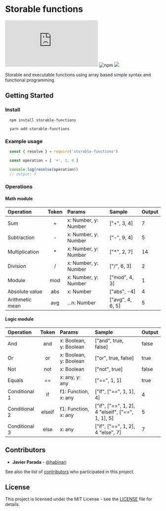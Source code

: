 # Storable functions

![GitHub](https://img.shields.io/github/license/habinari/storable-functions.js)
![npm](https://img.shields.io/npm/v/storable-functions)
![](https://github.com/habinari/storable-functions.js/workflows/tests/badge.svg)

Storable and executable functions using array based simple syntax and functional programming.

## Getting Started

### Install

```Shell
  npm install storable-functions
```

```Shell
  yarn add storable-functions
```

### Example usage

```javascript
  const { resolve } = require('storable-functions')

  const operation = [ '+', 3, 4 ]

  console.log(resolve(operation))
  // output: 7
```

### Operations

#### Math module

| Operation           | Token       | Params                        |  Sample            |  Output |
|:--------------------|:-----------:|:------------------------------|:-------------------|:--------|
| Sum                 | +           | x: Number, y: Number          | ["+", 3, 4]        | 7       |
| Subtraction         | -           | x: Number, y: Number          | ["-", 9, 4]        | 5       |
| Multiplication      | *           | x: Number, y: Number          | ["*", 2, 7]        | 14      |
| Division            | /           | x: Number, y: Number          | ["/", 6, 3]        | 2       |
| Module              | mod         | x: Number, y: Number          | ["mod", 4, 3]      | 1       |
| Absolute value      | abs         | x: Number                     | ["abs", -4]        | 4       |
| Arithmetic mean     | avg         | ...n: Number                  | ["avg", 4, 6, 5]   | 5       |


#### Logic module

| Operation           | Token       | Params                        |  Sample                                               |  Output |
|:--------------------|:-----------:|:------------------------------|:------------------------------------------------------|:--------|
| And                 | and         | x: Boolean, y: Boolean        | ["and", true, false]                                  | false   |
| Or                  | or          | x: Boolean, y: Boolean        | ["or", true, false]                                   | true    |
| Not                 | not         | x: Boolean                    | ["not", true]                                         | false   |
| Equals              | ==          | x: any, y: any                | ["==", 1, 1]                                          | true    |
| Conditional 1       | if          | f1: Function, x: any          | ["if", ["==", 1, 1], 4]                               | 4       |
| Conditional 2       | elseif      | f1: Function, x: any          | ["if", ["==", 1, 2], 4 "elseif", ["==", 1, 1], 5]     | 5       |
| Conditional 3       | else        | x: any                        | ["if", ["==", 1, 2], 4 "else", 7]                     | 7       |


## Contributors

* **Javier Parada** - [@habinari](https://github.com/habinari)

See also the list of [contributors](https://github.com/habinari/storable-functions.js/contributors) who participated in this project.

## License

This project is licensed under the MIT License - see the [LICENSE]([LICENSE.md](https://github.com/habinari/storable-functions.js/blob/master/LICENSE)) file for details.

